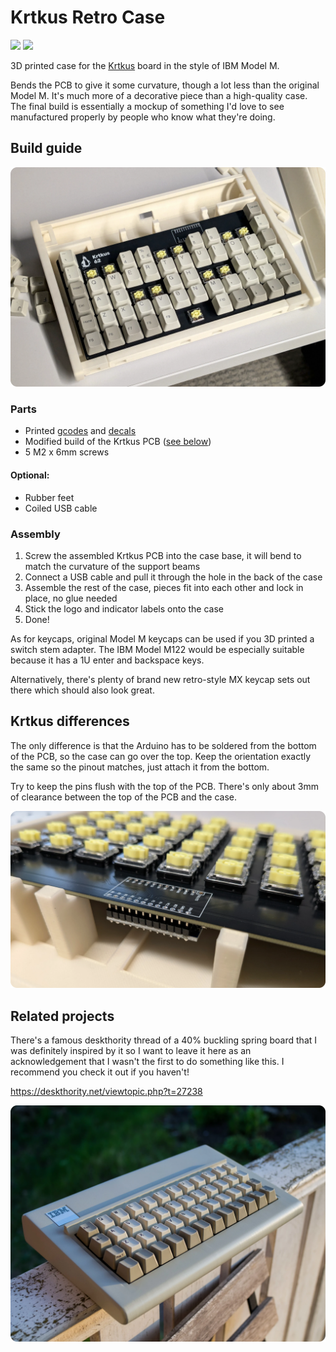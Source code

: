 # Krtkus Retro Case

[![](https://img.shields.io/badge/Printables-Krtkus%20Retro%20Case-orange?logo=printables)](https://www.printables.com/model)
[![](https://img.shields.io/badge/GitHub-Krtkus-blue?logo=github)](https://github.com/swift502/Krtkus)

3D printed case for the [Krtkus](https://github.com/swift502/Krtkus) board in the style of IBM Model M.

Bends the PCB to give it some curvature, though a lot less than the original Model M. It's much more of a decorative piece than a high-quality case. The final build is essentially a mockup of something I'd love to see manufactured properly by people who know what they're doing.

## Build guide

![](images/build.webp)

### Parts

- Printed [gcodes](gcode/) and [decals](decals/)
- Modified build of the Krtkus PCB ([see below](#krtkus-differences))
- 5 M2 x 6mm screws

#### Optional:

- Rubber feet
- Coiled USB cable

### Assembly

1. Screw the assembled Krtkus PCB into the case base, it will bend to match the curvature of the support beams
2. Connect a USB cable and pull it through the hole in the back of the case
3. Assemble the rest of the case, pieces fit into each other and lock in place, no glue needed
4. Stick the logo and indicator labels onto the case
5. Done!

As for keycaps, original Model M keycaps can be used if you 3D printed a switch stem adapter. The IBM Model M122 would be especially suitable because it has a 1U enter and backspace keys.

Alternatively, there's plenty of brand new retro-style MX keycap sets out there which should also look great.

## Krtkus differences

The only difference is that the Arduino has to be soldered from the bottom of the PCB, so the case can go over the top. Keep the orientation exactly the same so the pinout matches, just attach it from the bottom.

Try to keep the pins flush with the top of the PCB. There's only about 3mm of clearance between the top of the PCB and the case.

![](images/build_mod.webp)


## Related projects

There's a famous deskthority thread of a 40% buckling spring board that I was definitely inspired by it so I want to leave it here as an acknowledgement that I wasn't the first to do something like this. I recommend you check it out if you haven't!

https://deskthority.net/viewtopic.php?t=27238

![](images/buckling_40.webp)